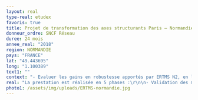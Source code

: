 ```yaml
---
layout: real
type-real: etudex
favoris: true
title: Projet de transformation des axes structurants Paris – Normandie
donneur_ordre: SNCF Réseau
duree: 24 mois
annee_real: "2018"
region: NORMANDIE
pays: "FRANCE"
lat: "49.443695"
long: "1.100389"
text1: ""
context: "- Evaluer les gains en robustesse apportés par ERTMS N2, en lieu et place de la signalisation latérale ;\r\n\n- Définir les programmes d’investissements à mener sur le périmètre régional, pour les deux horizons d’étude : EOLE puis pré-LNPN ;\r\n\n- Alimenter un éventuel futur bilan socio-économique relatif à l’opération de déploiement d’ERTMS N2."
real: "La prestation est réalisée en 5 phases :\r\n\n- Validation des modèles dynamiques et d’ERTMS N2\r\n\n- Construction de la référence à l’horizon EOLE\r\n\n- Etude du déploiement d’ERTMS N2 sur Paris – Le Havre et d’autres aménagements (optimisation du BAL, relèvements de vitesse)\r\n\n- Etude l’impact de l’évolution des dessertes à l’horizon « pré-LNPN » et de l’ouvrage dénivelé en avant-gare de Paris St Lazare.\r\n\n- Etude du déploiement d’ERTMS N2 sur Mantes- la-Jolie – Cherbourg."
photo1: /assets/img/uploads/ERTMS-normandie.jpg
---
```

